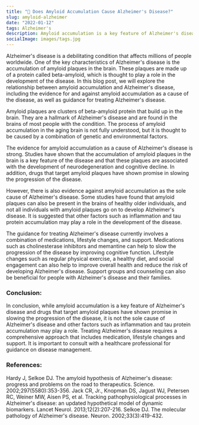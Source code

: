 ```yaml
---
title: "🎫 Does Amyloid Accumulation Cause Alzheimer's Disease?"
slug: amyloid-alzheimer
date: "2022-01-12"
tags: Alzheimer's
description: Amyloid accumulation is a key feature of Alzheimer's disease and drugs that target amyloid plaques have shown promise in slowing the progression of the disease.
socialImage: images/tags.jpg
---
```


Alzheimer's disease is a debilitating condition that affects millions of people worldwide. One of the key characteristics of Alzheimer's disease is the accumulation of amyloid plaques in the brain. These plaques are made up of a protein called beta-amyloid, which is thought to play a role in the development of the disease. In this blog post, we will explore the relationship between amyloid accumulation and Alzheimer's disease, including the evidence for and against amyloid accumulation as a cause of the disease, as well as guidance for treating Alzheimer's disease.

Amyloid plaques are clusters of beta-amyloid protein that build up in the brain. They are a hallmark of Alzheimer's disease and are found in the brains of most people with the condition. The process of amyloid accumulation in the aging brain is not fully understood, but it is thought to be caused by a combination of genetic and environmental factors.

The evidence for amyloid accumulation as a cause of Alzheimer's disease is strong. Studies have shown that the accumulation of amyloid plaques in the brain is a key feature of the disease and that these plaques are associated with the development of neurodegeneration and cognitive decline. In addition, drugs that target amyloid plaques have shown promise in slowing the progression of the disease.

However, there is also evidence against amyloid accumulation as the sole cause of Alzheimer's disease. Some studies have found that amyloid plaques can also be present in the brains of healthy older individuals, and not all individuals with amyloid plaques go on to develop Alzheimer's disease. It is suggested that other factors such as inflammation and tau protein accumulation may play a role in the development of the disease.


The guidance for treating Alzheimer's disease currently involves a combination of medications, lifestyle changes, and support. Medications such as cholinesterase inhibitors and memantine can help to slow the progression of the disease by improving cognitive function. Lifestyle changes such as regular physical exercise, a healthy diet, and social engagement can also help to improve overall health and reduce the risk of developing Alzheimer's disease. Support groups and counseling can also be beneficial for people with Alzheimer's disease and their families.

### Conclusion:
In conclusion, while amyloid accumulation is a key feature of Alzheimer's disease and drugs that target amyloid plaques have shown promise in slowing the progression of the disease, it is not the sole cause of Alzheimer's disease and other factors such as inflammation and tau protein accumulation may play a role. Treating Alzheimer's disease requires a comprehensive approach that includes medication, lifestyle changes and support. It is important to consult with a healthcare professional for guidance on disease management.

### References:

Hardy J, Selkoe DJ. The amyloid hypothesis of Alzheimer's disease: progress and problems on the road to therapeutics. Science. 2002;297(5580):353-356.
Jack CR, Jr., Knopman DS, Jagust WJ, Petersen RC, Weiner MW, Aisen PS, et al. Tracking pathophysiological processes in Alzheimer's disease: an updated hypothetical model of dynamic biomarkers. Lancet Neurol. 2013;12(2):207-216.
Selkoe DJ. The molecular pathology of Alzheimer's disease. Neuron. 2002;33(3):419-432.
